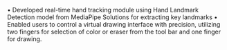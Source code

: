 • Developed real-time hand tracking module using Hand Landmark Detection model from MediaPipe Solutions for extracting key landmarks
• Enabled users to control a virtual drawing interface with precision, utilizing two fingers for selection of color or eraser
 from the tool bar and one finger for drawing.
